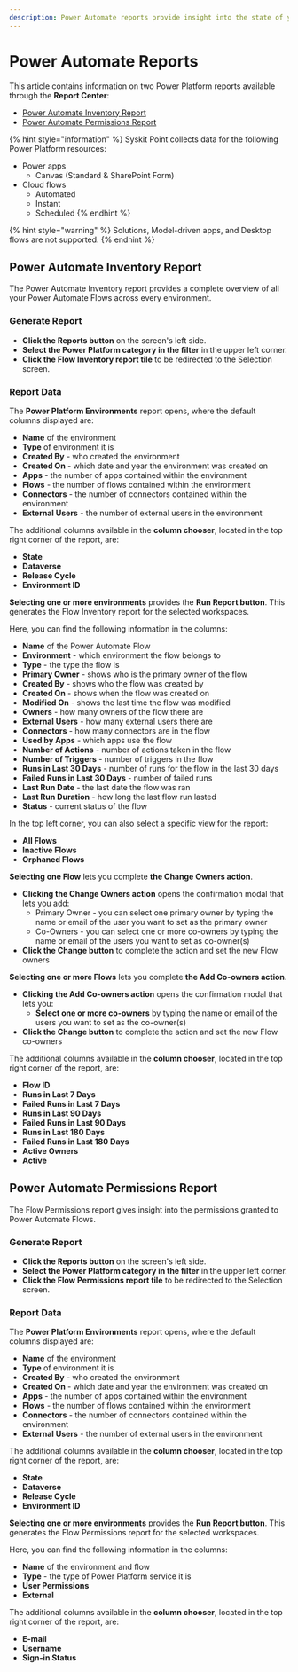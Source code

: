 ```yaml
---
description: Power Automate reports provide insight into the state of your Power Platform flows.
---
```


# Power Automate Reports

This article contains information on two Power Platform reports available through the **Report Center**:

* [Power Automate Inventory Report](#power-automate-inventory-report)
* [Power Automate Permissions Report](#power-automate-permissions-report)

{% hint style="information" %}
Syskit Point collects data for the following Power Platform resources:
* Power apps
  * Canvas (Standard & SharePoint Form)
* Cloud flows 
  * Automated
  * Instant
  * Scheduled
{% endhint %}

{% hint style="warning" %}
Solutions, Model-driven apps, and Desktop flows are not supported.
{% endhint %}

## Power Automate Inventory Report

The Power Automate Inventory report provides a complete overview of all your Power Automate Flows across every environment.

### Generate Report

* **Click the Reports button** on the screen's left side.
* **Select the Power Platform category in the filter** in the upper left corner.
* **Click the Flow Inventory report tile** to be redirected to the Selection screen.

### Report Data

The **Power Platform Environments** report opens, where the default columns displayed are:
      
* **Name** of the environment
* **Type** of environment it is
* **Created By** - who created the environment
* **Created On** - which date and year the environment was created on
* **Apps** - the number of apps contained within the environment
* **Flows** - the number of flows contained within the environment
* **Connectors** - the number of connectors contained within the environment
* **External Users** - the number of external users in the environment

The additional columns available in the **column chooser**, located in the top right corner of the report, are:
      
* **State**
* **Dataverse**
* **Release Cycle**
* **Environment ID**

**Selecting one or more environments** provides the **Run Report button**. This generates the Flow Inventory report for the selected workspaces. 

Here, you can find the following information in the columns:

* **Name** of the Power Automate Flow
* **Environment** - which environment the flow belongs to
* **Type** - the type the flow is
* **Primary Owner** - shows who is the primary owner of the flow 
* **Created By** - shows who the flow was created by
* **Created On** - shows when the flow was created on
* **Modified On** - shows the last time the flow was modified
* **Owners** - how many owners of the flow there are
* **External Users** - how many external users there are
* **Connectors** - how many connectors are in the flow
* **Used by Apps** - which apps use the flow
* **Number of Actions** - number of actions taken in the flow
* **Number of Triggers** - number of triggers in the flow
* **Runs in Last 30 Days** - number of runs for the flow in the last 30 days
* **Failed Runs in Last 30 Days** - number of failed runs
* **Last Run Date** - the last date the flow was ran
* **Last Run Duration** - how long the last flow run lasted
* **Status** - current status of the flow

In the top left corner, you can also select a specific view for the report:
* **All Flows**
* **Inactive Flows**
* **Orphaned Flows**

**Selecting one Flow** lets you complete **the Change Owners action**. 
* **Clicking the Change Owners action** opens the confirmation modal that lets you add:
  * Primary Owner - you can select one primary owner by typing the name or email of the user you want to set as the primary owner
  * Co-Owners - you can select one or more co-owners by typing the name or email of the users you want to set as co-owner(s)
* **Click the Change button** to complete the action and set the new Flow owners

**Selecting one or more Flows** lets you complete **the Add Co-owners action**. 
* **Clicking the Add Co-owners action** opens the confirmation modal that lets you:
  * **Select one or more co-owners** by typing the name or email of the users you want to set as the co-owner(s)
* **Click the Change button** to complete the action and set the new Flow co-owners

The additional columns available in the **column chooser**, located in the top right corner of the report, are:

* **Flow ID**
* **Runs in Last 7 Days**
* **Failed Runs in Last 7 Days**
* **Runs in Last 90 Days**
* **Failed Runs in Last 90 Days**
* **Runs in Last 180 Days**
* **Failed Runs in Last 180 Days**
* **Active Owners**
* **Active**


## Power Automate Permissions Report

The Flow Permissions report gives insight into the permissions granted to Power Automate Flows.

### Generate Report

* **Click the Reports button** on the screen's left side.
* **Select the Power Platform category in the filter** in the upper left corner.
* **Click the Flow Permissions report tile** to be redirected to the Selection screen.

### Report Data

The **Power Platform Environments** report opens, where the default columns displayed are:
      
* **Name** of the environment
* **Type** of environment it is
* **Created By** - who created the environment
* **Created On** - which date and year the environment was created on
* **Apps** - the number of apps contained within the environment
* **Flows** - the number of flows contained within the environment
* **Connectors** - the number of connectors contained within the environment
* **External Users** - the number of external users in the environment

The additional columns available in the **column chooser**, located in the top right corner of the report, are:
      
* **State**
* **Dataverse**
* **Release Cycle**
* **Environment ID**

**Selecting one or more environments** provides the **Run Report button**. This generates the Flow Permissions report for the selected workspaces. 

Here, you can find the following information in the columns:

* **Name** of the environment and flow
* **Type** - the type of Power Platform service it is
* **User Permissions**
* **External** 

The additional columns available in the **column chooser**, located in the top right corner of the report, are:

* **E-mail**
* **Username**
* **Sign-in Status**
